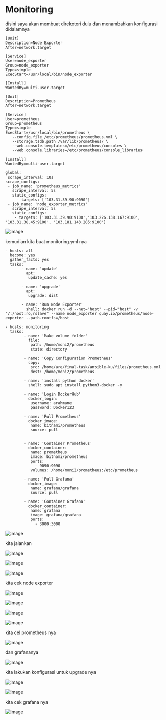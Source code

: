 # Monitoring

disini saya akan membuat direkotori dulu dan menambahkan konfigurasi didalamnya

```
[Unit]
Description=Node Exporter
After=network.target

[Service]
User=node_exporter
Group=node_exporter
Type=simple
ExecStart=/usr/local/bin/node_exporter

[Install]
WantedBy=multi-user.target

```

```
[Unit]
Description=Prometheus
After=network.target

[Service]
User=prometheus
Group=prometheus
Type=simple
ExecStart=/usr/local/bin/prometheus \
   --config.file /etc/prometheus/prometheus.yml \
   --storage.tsdb.path /var/lib/prometheus/ \
   --web.console.templates=/etc/prometheus/consoles \
   --web.console.libraries=/etc/prometheus/console_libraries
   
[Install]
WantedBy=multi-user.target

```

```
global:
 scrape_interval: 10s
scrape_configs:
 - job_name: 'prometheus_metrics'
   scrape_interval: 5s
   static_configs:
     - targets: ['103.31.39.90:9090']
 - job_name: 'node_exporter_metrics'
   scrape_interval: 5s
   static_configs:
    - targets: ['103.31.39.90:9100','103.226.138.167:9100', '103.31.38.45:9100', '103.181.143.205:9100']
```

![image](https://user-images.githubusercontent.com/99697182/176356627-fd6964ae-d902-44d0-a287-d263549ae411.png)

kemudian kita buat monitoring.yml nya

```
- hosts: all
  become: yes
  gather_facts: yes
  tasks:
       - name: 'update'
         apt:
          update_cache: yes

       - name: 'upgrade'
         apt:
          upgrade: dist

       - name: 'Run Node Exporter'
         shell: docker run -d --net="host" --pid="host" -v "/:/host:ro,rslave" --name node_exporter quay.io/prometheus/node-exporter --path.rootfs=/host

- hosts: monitoring
  tasks:
        - name: 'Make volume folder'
          file:
           path: /home/moni2/prometheus
           state: directory

        - name: 'Copy Configuration Prometheus'
          copy:
           src: /home/are/final-task/ansible-ku/files/prometheus.yml
           dest: /home/moni2/prometheus
           
        - name: 'install python docker'
          shell: sudo apt install python3-docker -y
          
        - name: 'Login DockerHub'
          docker_login:
           username: arahmane
           password: Docker123

        - name: 'Pull Prometheus'
          docker_image:
           name: bitnami/prometheus
           source: pull
           

        - name: 'Container Prometheus'
          docker_container:
           name: prometheus
           image: bitnami/prometheus
           ports:
             - 9090:9090
           volumes: /home/moni2/prometheus:/etc/prometheus

        - name: 'Pull Grafana'
          docker_image:
           name: grafana/grafana    
           source: pull

        - name: 'Container Grafana'
          docker_container:
           name: grafana
           image: grafana/grafana
           ports:
             - 3000:3000
```

![image](https://user-images.githubusercontent.com/99697182/176411598-fde990b0-528d-42d7-a27e-07c7a15e6519.png)

kita jalankan 

![image](https://user-images.githubusercontent.com/99697182/176416325-f9d3bcd8-e852-402f-800b-12e9e0c40ef4.png)

![image](https://user-images.githubusercontent.com/99697182/176419427-0922edc3-a22c-405f-b2e2-9fc845b4f453.png)

![image](https://user-images.githubusercontent.com/99697182/176419649-7eab4963-9e98-46bc-9227-a0c857e04269.png)

kita cek node exporter 

![image](https://user-images.githubusercontent.com/99697182/176415046-9ff4b274-e098-4029-8894-d6223366f641.png)

![image](https://user-images.githubusercontent.com/99697182/176415088-371a9181-cf4a-46da-9350-0ee5ccba2f0e.png)

![image](https://user-images.githubusercontent.com/99697182/176415116-f501321d-b94c-4503-8b66-502c5306fdb6.png)

![image](https://user-images.githubusercontent.com/99697182/176415144-646b5d39-4439-488f-afce-e85b171a488d.png)

kita cel prometheus nya

![image](https://user-images.githubusercontent.com/99697182/176702947-860c800c-bf74-4c5a-8632-3123ed463d93.png)

dan grafananya 

![image](https://user-images.githubusercontent.com/99697182/176420389-a36e2d15-4adc-4c9d-b417-227d3cf857fe.png)

kita lakukan konfigurasi untuk upgrade nya

![image](https://user-images.githubusercontent.com/99697182/176809214-17eaa131-196e-40ef-a40e-214b9469bee7.png)

![image](https://user-images.githubusercontent.com/99697182/176809251-97e1e226-2df8-4adc-8af8-eda9fd5b4964.png)

kita cek grafana nya

![image](https://user-images.githubusercontent.com/99697182/176809286-9d3fde10-2f3d-467e-bff4-a99b2e4a5bef.png)

















